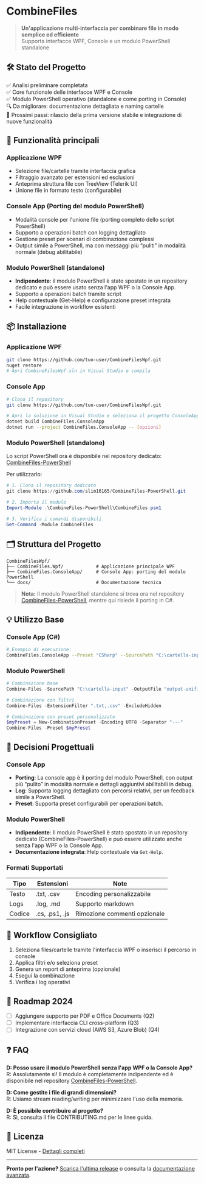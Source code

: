 # CombineFiles

> **Un'applicazione multi-interfaccia per combinare file in modo semplice ed efficiente**  
> Supporta interfacce WPF, Console e un modulo PowerShell standalone

## 🛠 Stato del Progetto
✅ Analisi preliminare completata  
✅ Core funzionale delle interfacce WPF e Console  
✅ Modulo PowerShell operativo (standalone e come porting in Console)  
🔍 Da migliorare: documentazione dettagliata e naming cartelle  
📌 Prossimi passi: rilascio della prima versione stabile e integrazione di nuove funzionalità

## 🚀 Funzionalità principali

### Applicazione WPF
- Selezione file/cartelle tramite interfaccia grafica  
- Filtraggio avanzato per estensioni ed esclusioni  
- Anteprima struttura file con TreeView (Telerik UI)  
- Unione file in formato testo (configurabile)

### Console App (Porting del modulo PowerShell)
- Modalità console per l'unione file (porting completo dello script PowerShell)  
- Supporto a operazioni batch con logging dettagliato  
- Gestione preset per scenari di combinazione complessi  
- Output simile a PowerShell, ma con messaggi più “puliti” in modalità normale (debug abilitabile)

### Modulo PowerShell (standalone)
- **Indipendente**: il modulo PowerShell è stato spostato in un repository dedicato e può essere usato senza l'app WPF o la Console App.  
- Supporto a operazioni batch tramite script  
- Help contestuale (Get-Help) e configurazione preset integrata  
- Facile integrazione in workflow esistenti

## 📦 Installazione

### Applicazione WPF
```sh
git clone https://github.com/tuo-user/CombineFilesWpf.git
nuget restore
# Apri CombineFilesWpf.sln in Visual Studio e compila
```

### Console App
```sh
# Clona il repository
git clone https://github.com/tuo-user/CombineFilesWpf.git

# Apri la soluzione in Visual Studio e seleziona il progetto ConsoleApp (o esegui tramite CLI)
dotnet build CombineFiles.ConsoleApp
dotnet run --project CombineFiles.ConsoleApp -- [opzioni]
```

### Modulo PowerShell (standalone)
Lo script PowerShell ora è disponibile nel repository dedicato:
[CombineFiles-PowerShell](https://github.com/slim16165/CombineFiles-PowerShell/)

Per utilizzarlo:
```powershell
# 1. Clona il repository dedicato
git clone https://github.com/slim16165/CombineFiles-PowerShell.git

# 2. Importa il modulo
Import-Module .\CombineFiles-PowerShell\CombineFiles.psm1

# 3. Verifica i comandi disponibili
Get-Command -Module CombineFiles
```

## 🗂 Struttura del Progetto
```
CombineFilesWpf/
├── CombineFiles.Wpf/            # Applicazione principale WPF
├── CombineFiles.ConsoleApp/     # Console App: porting del modulo PowerShell
└── docs/                        # Documentazione tecnica
```

> **Nota:** Il modulo PowerShell standalone si trova ora nel repository [CombineFiles-PowerShell](https://github.com/slim16165/CombineFiles-PowerShell/), mentre qui risiede il porting in C#.

## 💡 Utilizzo Base

### Console App (C#)
```sh
# Esempio di esecuzione:
CombineFiles.ConsoleApp --Preset "CSharp" --SourcePath "C:\cartella-input" --OutputFile "CombinedFile.cs"
```

### Modulo PowerShell
```powershell
# Combinazione base
Combine-Files -SourcePath "C:\cartella-input" -OutputFile "output-unificato.txt"

# Combinazione con filtri
Combine-Files -ExtensionFilter ".txt,.csv" -ExcludeHidden

# Combinazione con preset personalizzato
$myPreset = New-CombinationPreset -Encoding UTF8 -Separator "---"
Combine-Files -Preset $myPreset
```

## 📌 Decisioni Progettuali

### Console App
- **Porting**: La console app è il porting del modulo PowerShell, con output più “pulito” in modalità normale e dettagli aggiuntivi abilitabili in debug.
- **Log**: Supporta logging dettagliato con percorsi relativi, per un feedback simile a PowerShell.
- **Preset**: Supporta preset configurabili per operazioni batch.

### Modulo PowerShell
- **Indipendente**: Il modulo PowerShell è stato spostato in un repository dedicato (CombineFiles-PowerShell) e può essere utilizzato anche senza l'app WPF o la Console App.
- **Documentazione integrata**: Help contestuale via `Get-Help`.

### Formati Supportati
| Tipo       | Estensioni          | Note                          |
|------------|---------------------|-------------------------------|
| Testo      | .txt, .csv          | Encoding personalizzabile     |
| Logs       | .log, .md           | Supporto markdown             |
| Codice     | .cs, .ps1, .js      | Rimozione commenti opzionale  |

## 🔄 Workflow Consigliato
1. Seleziona files/cartelle tramite l'interfaccia WPF o inserisci il percorso in console  
2. Applica filtri e/o seleziona preset  
3. Genera un report di anteprima (opzionale)  
4. Esegui la combinazione  
5. Verifica i log operativi

## 📜 Roadmap 2024
- [ ] Aggiungere supporto per PDF e Office Documents (Q2)
- [ ] Implementare interfaccia CLI cross-platform (Q3)
- [ ] Integrazione con servizi cloud (AWS S3, Azure Blob) (Q4)

## ❓ FAQ
**D: Posso usare il modulo PowerShell senza l'app WPF o la Console App?**  
R: Assolutamente sì! Il modulo è completamente indipendente ed è disponibile nel repository [CombineFiles-PowerShell](https://github.com/slim16165/CombineFiles-PowerShell/).

**D: Come gestite i file di grandi dimensioni?**  
R: Usiamo stream reading/writing per minimizzare l'uso della memoria.

**D: È possibile contribuire al progetto?**  
R: Sì, consulta il file CONTRIBUTING.md per le linee guida.

## 📄 Licenza
MIT License - [Dettagli completi](LICENSE.md)

---

**Pronto per l'azione?** [Scarica l'ultima release](https://github.com/tuo-user/CombineFilesWpf/releases) o consulta la [documentazione avanzata](docs/advanced.md).
